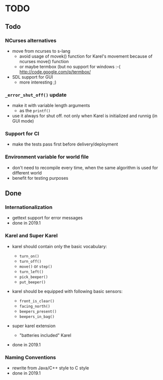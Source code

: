 # TODO

## Todo

### NCurses alternatives

-   move from ncurses to s-lang
    -   avoid usage of movek() function for Karel's movement because of ncurses move() function
    -   or maybe termbox (but no support for windows :-( http://code.google.com/p/termbox/
-   SDL support for GUI
    -   more interesting ;)


### `_error_shut_off()` update

* make it with variable length arguments
    * as the `printf()`
* use it always for shut off. not only when Karel is initialized and runnig (in GUI mode)


### Support for CI

* make the tests pass first before delivery/deployment


### Environment variable for world file

* don't need to recompile every time, when the same algorithm is used for different world
* benefit for testing purposes


## Done


### Internationalization

-   gettext support for error messages
-   done in 2019.1


### Karel and Super Karel

- karel should contain only the basic vocabulary:

    * `turn_on()`
    * `turn_off()`
    * `move()` or `step()`
    * `turn_left()`
    * `pick_beeper()`
    * `put_beeper()`

- karel should be equipped with following basic sensors:

    * `front_is_clear()`
    * `facing_north()`
    * `beepers_present()`
    * `beepers_in_bag()`

-   super karel extension
    -   "batteries included" Karel

- done in 2019.1


### Naming Conventions

* rewrite from Java/C++ style to C style
* done in 2019.1